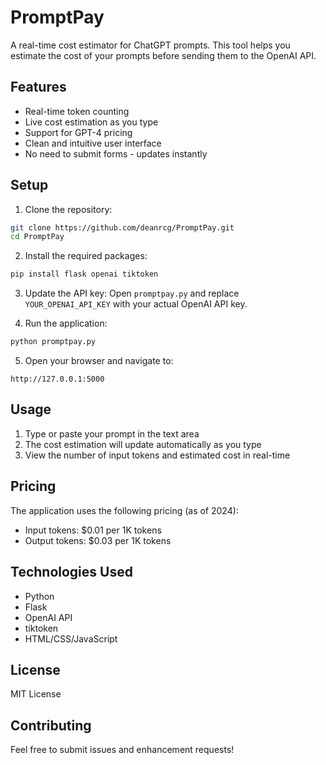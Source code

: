 # PromptPay

A real-time cost estimator for ChatGPT prompts. This tool helps you estimate the cost of your prompts before sending them to the OpenAI API.

## Features

- Real-time token counting
- Live cost estimation as you type
- Support for GPT-4 pricing
- Clean and intuitive user interface
- No need to submit forms - updates instantly

## Setup

1. Clone the repository:
```bash
git clone https://github.com/deanrcg/PromptPay.git
cd PromptPay
```

2. Install the required packages:
```bash
pip install flask openai tiktoken
```

3. Update the API key:
Open `promptpay.py` and replace `YOUR_OPENAI_API_KEY` with your actual OpenAI API key.

4. Run the application:
```bash
python promptpay.py
```

5. Open your browser and navigate to:
```
http://127.0.0.1:5000
```

## Usage

1. Type or paste your prompt in the text area
2. The cost estimation will update automatically as you type
3. View the number of input tokens and estimated cost in real-time

## Pricing

The application uses the following pricing (as of 2024):
- Input tokens: $0.01 per 1K tokens
- Output tokens: $0.03 per 1K tokens

## Technologies Used

- Python
- Flask
- OpenAI API
- tiktoken
- HTML/CSS/JavaScript

## License

MIT License

## Contributing

Feel free to submit issues and enhancement requests! 